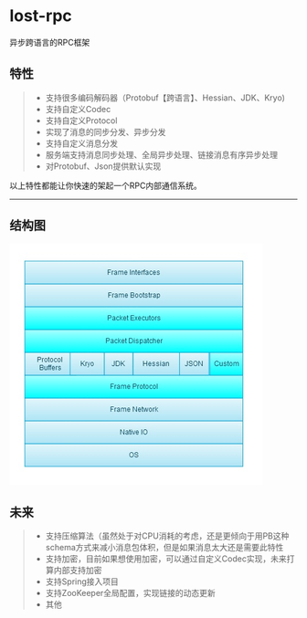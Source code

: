 lost-rpc
========

异步跨语言的RPC框架

## 特性

> * 支持很多编码解码器（Protobuf【跨语言】、Hessian、JDK、Kryo)
> * 支持自定义Codec
> * 支持自定义Protocol
> * 实现了消息的同步分发、异步分发
> * 支持自定义消息分发
> * 服务端支持消息同步处理、全局异步处理、链接消息有序异步处理
> * 对Protobuf、Json提供默认实现

以上特性都能让你快速的架起一个RPC内部通信系统。

------

## 结构图

![Alt text](lostrpc.resources/structurechart.jpg)

## 未来

> * 支持压缩算法（虽然处于对CPU消耗的考虑，还是更倾向于用PB这种schema方式来减小消息包体积，但是如果消息太大还是需要此特性
> * 支持加密，目前如果想使用加密，可以通过自定义Codec实现，未来打算内部支持加密
> * 支持Spring接入项目
> * 支持ZooKeeper全局配置，实现链接的动态更新
> * 其他

